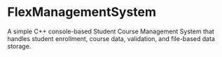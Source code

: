 # FlexManagementSystem
A simple C++ console-based Student Course Management System that handles student enrollment, course data, validation, and file-based data storage.
